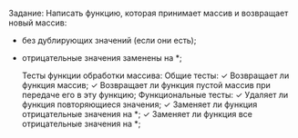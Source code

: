 Задание:
Написать функцию, которая принимает массив и возвращает новый массив:
- без дублирующих значений (если они есть);
- отрицательные значения заменены на *;

    Тесты функции обработки массива:
        Общие тесты:
            ✓ Возвращает ли функция массив;
            ✓ Возвращает ли функция пустой массив при передаче его в эту функцию;
        Функциональные тесты:
            ✓ Удаляет ли функция повторяющиеся значения;
            ✓ Заменяет ли функция отрицательные значения на *;
            ✓ Заменяет ли функция все отрицательные значения на *;